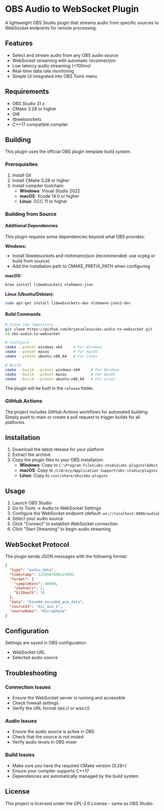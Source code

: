 # OBS Audio to WebSocket Plugin

A lightweight OBS Studio plugin that streams audio from specific sources to WebSocket endpoints for remote processing.

## Features

- Select and stream audio from any OBS audio source
- WebSocket streaming with automatic reconnection
- Low latency audio streaming (<100ms)
- Real-time data rate monitoring
- Simple UI integrated into OBS Tools menu

## Requirements

- OBS Studio 31.x
- CMake 3.28 or higher
- Qt6
- libwebsockets
- C++17 compatible compiler

## Building

This plugin uses the official OBS plugin template build system.

### Prerequisites

1. Install Git
2. Install CMake 3.28 or higher
3. Install compiler toolchain:
   - **Windows**: Visual Studio 2022
   - **macOS**: Xcode 14.0 or higher
   - **Linux**: GCC 11 or higher

### Building from Source

#### Additional Dependencies

This plugin requires some dependencies beyond what OBS provides:

**Windows:**
- Install libwebsockets and nlohmann/json (recommended: use vcpkg or build from source)
- Add the installation path to CMAKE_PREFIX_PATH when configuring

**macOS:**
```bash
brew install libwebsockets nlohmann-json
```

**Linux (Ubuntu/Debian):**
```bash
sudo apt-get install libwebsockets-dev nlohmann-json3-dev
```

#### Build Commands

```bash
# Clone the repository
git clone https://github.com/bryanveloso/obs-audio-to-websocket.git
cd obs-audio-to-websocket

# Configure
cmake --preset windows-x64     # For Windows
cmake --preset macos           # For macOS
cmake --preset ubuntu-x86_64   # For Linux

# Build
cmake --build --preset windows-x64     # For Windows
cmake --build --preset macos           # For macOS
cmake --build --preset ubuntu-x86_64   # For Linux
```

The plugin will be built in the `release` folder.

### GitHub Actions

The project includes GitHub Actions workflows for automated building. Simply push to main or create a pull request to trigger builds for all platforms.

## Installation

1. Download the latest release for your platform
2. Extract the archive
3. Copy the plugin files to your OBS installation:
   - **Windows**: Copy to `C:\Program Files\obs-studio\obs-plugins\64bit`
   - **macOS**: Copy to `/Library/Application Support/obs-studio/plugins`
   - **Linux**: Copy to `/usr/share/obs/obs-plugins`

## Usage

1. Launch OBS Studio
2. Go to Tools → Audio to WebSocket Settings
3. Configure the WebSocket endpoint (default: `ws://localhost:8889/audio`)
4. Select your audio source
5. Click "Connect" to establish WebSocket connection
6. Click "Start Streaming" to begin audio streaming

## WebSocket Protocol

The plugin sends JSON messages with the following format:

```json
{
  "type": "audio_data",
  "timestamp": 1234567890123456,
  "format": {
    "sampleRate": 48000,
    "channels": 2,
    "bitDepth": 16
  },
  "data": "base64_encoded_pcm_data",
  "sourceId": "mic_aux_1",
  "sourceName": "Microphone"
}
```

## Configuration

Settings are saved in OBS configuration:
- WebSocket URL
- Selected audio source

## Troubleshooting

### Connection Issues
- Ensure the WebSocket server is running and accessible
- Check firewall settings
- Verify the URL format (ws:// or wss://)

### Audio Issues
- Ensure the audio source is active in OBS
- Check that the source is not muted
- Verify audio levels in OBS mixer

### Build Issues
- Make sure you have the required CMake version (3.28+)
- Ensure your compiler supports C++17
- Dependencies are automatically managed by the build system

## License

This project is licensed under the GPL-2.0 License - same as OBS Studio.
